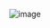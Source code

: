 ![image](https://user-images.githubusercontent.com/90206705/157041216-dce26d92-9d92-49bb-b4ec-16391c487a62.png)
